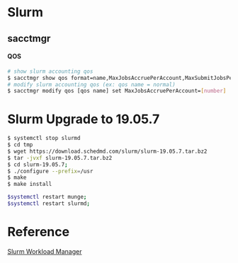# Slurm
## sacctmgr

#### QOS
```sh
# show slurm accounting qos
$ sacctmgr show qos format=name,MaxJobsAccruePerAccount,MaxSubmitJobsPerAccount
# modify slurm accounting qos (ex: qos name = normal)
$ sacctmgr modify qos [qos name] set MaxJobsAccruePerAccount=[number]
```
# Slurm Upgrade to 19.05.7
```sh
$ systemctl stop slurmd
$ cd tmp
$ wget https://download.schedmd.com/slurm/slurm-19.05.7.tar.bz2
$ tar -jvxf slurm-19.05.7.tar.bz2
$ cd slurm-19.05.7;
$ ./configure --prefix=/usr 
$ make 
$ make install

$systemctl restart munge;
$systemctl restart slurmd;
```

# Reference
[Slurm Workload Manager][SWM]





[SWM]: <https://slurm.schedmd.com/documentation.html>
